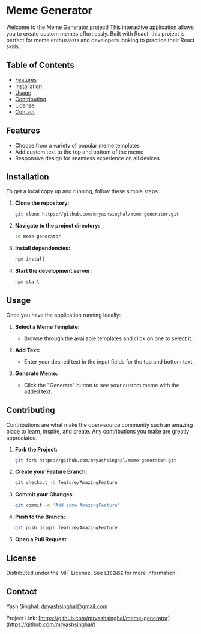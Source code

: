 # Meme Generator

Welcome to the Meme Generator project! This interactive application allows you to create custom memes effortlessly. Built with React, this project is perfect for meme enthusiasts and developers looking to practice their React skills.

## Table of Contents
- [Features](#features)
- [Installation](#installation)
- [Usage](#usage)
- [Contributing](#contributing)
- [License](#license)
- [Contact](#contact)

## Features
- Choose from a variety of popular meme templates
- Add custom text to the top and bottom of the meme
- Responsive design for seamless experience on all devices

## Installation
To get a local copy up and running, follow these simple steps:

1. **Clone the repository:**
    ```sh
    git clone https://github.com/mryashsinghal/meme-generator.git
    ```
2. **Navigate to the project directory:**
    ```sh
    cd meme-generator
    ```
3. **Install dependencies:**
    ```sh
    npm install
    ```
4. **Start the development server:**
    ```sh
    npm start
    ```

## Usage
Once you have the application running locally:

1. **Select a Meme Template:**
    - Browse through the available templates and click on one to select it.

2. **Add Text:**
    - Enter your desired text in the input fields for the top and bottom text.

3. **Generate Meme:**
    - Click the "Generate" button to see your custom meme with the added text.


## Contributing
Contributions are what make the open-source community such an amazing place to learn, inspire, and create. Any contributions you make are greatly appreciated.

1. **Fork the Project:**
    ```sh
    git fork https://github.com/mryashsinghal/meme-generator.git
    ```
2. **Create your Feature Branch:**
    ```sh
    git checkout -b feature/AmazingFeature
    ```
3. **Commit your Changes:**
    ```sh
    git commit -m 'Add some AmazingFeature'
    ```
4. **Push to the Branch:**
    ```sh
    git push origin feature/AmazingFeature
    ```
5. **Open a Pull Request**

## License
Distributed under the MIT License. See `LICENSE` for more information.

## Contact
Yash Singhal: dpyashsinghal@gmail.com 

Project Link: [https://github.com/mryashsinghal/meme-generator](https://github.com/mryashsinghal/)
